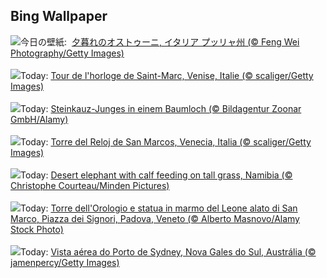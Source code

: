 ## Bing Wallpaper
![](https://www.bing.com/th?id=OHR.ItalyOstuni_JA-JP1339145959_UHD.jpg&w=1000)今日の壁紙: &nbsp;[夕暮れのオストゥーニ, イタリア プッリャ州 (© Feng Wei Photography/Getty Images)](https://www.bing.com/th?id=OHR.ItalyOstuni_JA-JP1339145959_UHD.jpg)
<br><br/>
![](https://www.bing.com/th?id=OHR.ItalyClock_FR-FR5009254968_UHD.jpg&w=1000)Today: [Tour de l'horloge de Saint-Marc, Venise, Italie (© scaliger/Getty Images)](https://www.bing.com/th?id=OHR.ItalyClock_FR-FR5009254968_UHD.jpg)
<br><br/>
![](https://www.bing.com/th?id=OHR.AtheneNoctuaGermany_DE-DE4640297200_UHD.jpg&w=1000)Today: [Steinkauz-Junges in einem Baumloch (© Bildagentur Zoonar GmbH/Alamy)](https://www.bing.com/th?id=OHR.AtheneNoctuaGermany_DE-DE4640297200_UHD.jpg)
<br><br/>
![](https://www.bing.com/th?id=OHR.ItalyClock_ES-ES6730268051_UHD.jpg&w=1000)Today: [Torre del Reloj de San Marcos, Venecia, Italia (© scaliger/Getty Images)](https://www.bing.com/th?id=OHR.ItalyClock_ES-ES6730268051_UHD.jpg)
<br><br/>
![](https://www.bing.com/th?id=OHR.ElephantGrass_EN-GB8382422599_UHD.jpg&w=1000)Today: [Desert elephant with calf feeding on tall grass, Namibia (© Christophe Courteau/Minden Pictures)](https://www.bing.com/th?id=OHR.ElephantGrass_EN-GB8382422599_UHD.jpg)
<br><br/>
![](https://www.bing.com/th?id=OHR.Clock_IT-IT7164959440_UHD.jpg&w=1000)Today: [Torre dell'Orologio e statua in marmo del Leone alato di San Marco, Piazza dei Signori, Padova, Veneto (© Alberto Masnovo/Alamy Stock Photo)](https://www.bing.com/th?id=OHR.Clock_IT-IT7164959440_UHD.jpg)
<br><br/>
![](https://www.bing.com/th?id=OHR.SydneyHarbour_PT-BR9026745479_UHD.jpg&w=1000)Today: [Vista aérea do Porto de Sydney, Nova Gales do Sul, Austrália (© jamenpercy/Getty Images)](https://www.bing.com/th?id=OHR.SydneyHarbour_PT-BR9026745479_UHD.jpg)
<br><br/>
